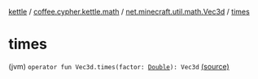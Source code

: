 [kettle](../../index.md) / [coffee.cypher.kettle.math](../index.md) / [net.minecraft.util.math.Vec3d](index.md) / [times](./times.md)

# times

(jvm) `operator fun Vec3d.times(factor: `[`Double`](https://kotlinlang.org/api/latest/jvm/stdlib/kotlin/-double/index.html)`): Vec3d` [(source)](https://github.com/Cypher121/kettle/blob/master/src/main/kotlin/coffee/cypher/kettle/math/Vectors.kt#L9)